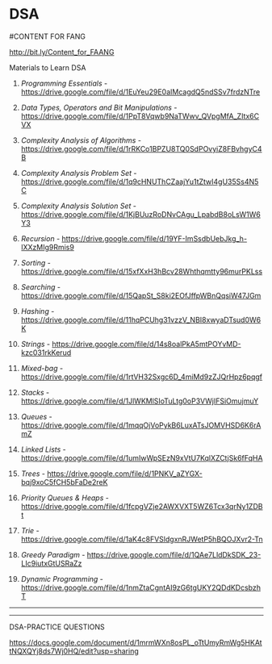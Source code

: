# DSA

#CONTENT FOR FANG

http://bit.ly/Content_for_FAANG 

Materials to Learn DSA

1. *Programming Essentials* - https://drive.google.com/file/d/1EuYeu29E0aIMcagdQ5ndSSv7frdzNTre

2. *Data Types, Operators and Bit Manipulations* - https://drive.google.com/file/d/1PpT8Vqwb9NaTWwv_QVpgMfA_ZItx6CVX

3. *Complexity Analysis of Algorithms* - https://drive.google.com/file/d/1rRKCo1BPZU8TQ0SdPOvyiZ8FBvhgyC4B

4. *Complexity Analysis Problem Set* - https://drive.google.com/file/d/1q9cHNUThCZaajYu1tZtwI4gU35Ss4N5C

5. *Complexity Analysis Solution Set* - https://drive.google.com/file/d/1KjBUuzRoDNvCAgu_LpabdB8oLsW1W6Y3

6. *Recursion* - https://drive.google.com/file/d/19YF-ImSsdbUebJkg_h-lXXzMIg9Rmis9

7. *Sorting* - https://drive.google.com/file/d/15xfXxH3hBcv28Whthqmtty96murPKLss

8. *Searching* - https://drive.google.com/file/d/15QapSt_S8ki2EOfJffpWBnQqsiW47JGm

9. *Hashing* - https://drive.google.com/file/d/11hqPCUhg31vzzV_NBI8xwyaDTsud0W6K

10. *Strings* - https://drive.google.com/file/d/14s8oalPkA5mtPOYvMD-kzc031rkKerud

11. *Mixed-bag* - https://drive.google.com/file/d/1rtVH32Sxgc6D_4miMd9zZJQrHpz6pqgf

12. *Stacks* - https://drive.google.com/file/d/1JlWKMlSIoTuLtg0oP3VWjIFSiOmujmuY

13. *Queues* - https://drive.google.com/file/d/1mqqOjVoPykB6LuxATsJOMVHSD6K6rAmZ

14. *Linked Lists* - https://drive.google.com/file/d/1umIwWpSEzN9xVtU7KqlXZCtjSk6fFqHA

15. *Trees* - https://drive.google.com/file/d/1PNKV_aZYGX-bqj9xoC5fCH5bFaDe2reK

16. *Priority Queues & Heaps* - https://drive.google.com/file/d/1fcpgVZje2AWXVXT5WZ6Tcx3qrNy1ZDBt

17. *Trie* - https://drive.google.com/file/d/1aK4c8FVSldgxnRJWetP5hBQOJXvr2-Tn

18. *Greedy Paradigm* - https://drive.google.com/file/d/1QAe7LldDkSDK_23-LIc9iutxGtUSRaZz

19. *Dynamic Programming* - https://drive.google.com/file/d/1nmZtaCgntAI9zG6tgUKY2QDdKDcsbzhT

-------------------------------------------------------------------------------------------------------------------
-------------------------------------------------------------------------------------------------------------------
DSA-PRACTICE QUESTIONS

https://docs.google.com/document/d/1mrmWXn8osPL_oTtUmyRmWg5HKAttNQXQYj8ds7Wj0HQ/edit?usp=sharing